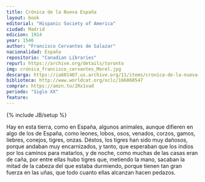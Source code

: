 ```yaml
---
title: Crónica de la Nueva España
layout: book
editorial: "Hispanic Society of America"
ciudad: Madrid
edicion: 1914
year: 1546
author: "Francisco Cervantes de Salazar"
nacionalidad: España
repositorio: "Canadian Libraries"
repurl: https://archive.org/details/toronto
img: crónica_francisco_cervantes_Morel.jpg
descarga: https://ia601407.us.archive.org/11/items/cronica-de-la-nueva-espana/Cr%C3%B3nica%20de%20la%20Nueva%20Espa%C3%B1a.pdf
biblioteca: http://www.worldcat.org/oclc/166060547
comprar: https://amzn.to/2Rx1vad
periodo: "Siglo XX"
feature: 
---
```

{% include JB/setup %}

Hay en esta tierra, como en España, algunos animales, aunque difieren en algo de los de España, como leones, lobos, osos, venados, corzos, gamos, liebres, conejos, tigres, onzas. Déstos, los tigres han sido muy dañosos, porque andaban muy encarnizados, y tanto, que esperaban que los indios por los caminos para matarlos, y de noche, como muchas de las casas eran de caña, por entre ellas hubo tigres que, metiendo la mano, sacaban la mitad de la cabeza del que estaba durmiendo, porque tienen tan gran fuerza en las uñas, que todo cuanto ellas alcanzan hacen pedazos.
